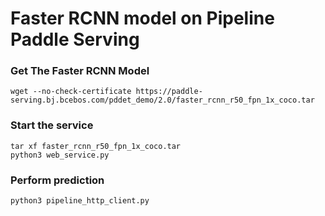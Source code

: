 # Faster RCNN model on Pipeline Paddle Serving

### Get The Faster RCNN Model
```
wget --no-check-certificate https://paddle-serving.bj.bcebos.com/pddet_demo/2.0/faster_rcnn_r50_fpn_1x_coco.tar
```

### Start the service
```
tar xf faster_rcnn_r50_fpn_1x_coco.tar
python3 web_service.py
```

### Perform prediction

```
python3 pipeline_http_client.py
```
